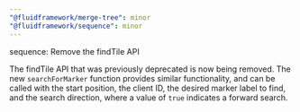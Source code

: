 ```yaml
---
"@fluidframework/merge-tree": minor
"@fluidframework/sequence": minor
---
```


sequence: Remove the findTile API

The findTile API that was previously deprecated is now being removed. The new `searchForMarker` function provides similar functionality, and can be called with the start position, the client ID, the desired marker label to find, and the search direction, where a value of `true` indicates a forward search.
